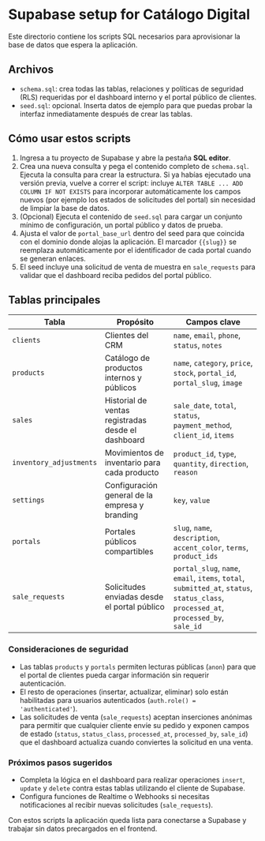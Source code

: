 # Supabase setup for Catálogo Digital

Este directorio contiene los scripts SQL necesarios para aprovisionar la base de datos que espera la aplicación.

## Archivos

- `schema.sql`: crea todas las tablas, relaciones y políticas de seguridad (RLS) requeridas por el dashboard interno y el portal público de clientes.
- `seed.sql`: opcional. Inserta datos de ejemplo para que puedas probar la interfaz inmediatamente después de crear las tablas.

## Cómo usar estos scripts

1. Ingresa a tu proyecto de Supabase y abre la pestaña **SQL editor**.
2. Crea una nueva consulta y pega el contenido completo de `schema.sql`. Ejecuta la consulta para crear la estructura. Si ya habías ejecutado una versión previa, vuelve a correr el script: incluye `ALTER TABLE ... ADD COLUMN IF NOT EXISTS` para incorporar automáticamente los campos nuevos (por ejemplo los estados de solicitudes del portal) sin necesidad de limpiar la base de datos.
3. (Opcional) Ejecuta el contenido de `seed.sql` para cargar un conjunto mínimo de configuración, un portal público y datos de prueba.
4. Ajusta el valor de `portal_base_url` dentro del seed para que coincida con el dominio donde alojas la aplicación. El marcador `{{slug}}` se reemplaza automáticamente por el identificador de cada portal cuando se generan enlaces.
5. El seed incluye una solicitud de venta de muestra en `sale_requests` para validar que el dashboard reciba pedidos del portal público.

## Tablas principales

| Tabla | Propósito | Campos clave |
| --- | --- | --- |
| `clients` | Clientes del CRM | `name`, `email`, `phone`, `status`, `notes` |
| `products` | Catálogo de productos internos y públicos | `name`, `category`, `price`, `stock`, `portal_id`, `portal_slug`, `image` |
| `sales` | Historial de ventas registradas desde el dashboard | `sale_date`, `total`, `status`, `payment_method`, `client_id`, `items` |
| `inventory_adjustments` | Movimientos de inventario para cada producto | `product_id`, `type`, `quantity`, `direction`, `reason` |
| `settings` | Configuración general de la empresa y branding | `key`, `value` |
| `portals` | Portales públicos compartibles | `slug`, `name`, `description`, `accent_color`, `terms`, `product_ids` |
| `sale_requests` | Solicitudes enviadas desde el portal público | `portal_slug`, `name`, `email`, `items`, `total`, `submitted_at`, `status`, `status_class`, `processed_at`, `processed_by`, `sale_id` |

### Consideraciones de seguridad

- Las tablas `products` y `portals` permiten lecturas públicas (`anon`) para que el portal de clientes pueda cargar información sin requerir autenticación.
- El resto de operaciones (insertar, actualizar, eliminar) solo están habilitadas para usuarios autenticados (`auth.role() = 'authenticated'`).
- Las solicitudes de venta (`sale_requests`) aceptan inserciones anónimas para permitir que cualquier cliente envíe su pedido y exponen campos de estado (`status`, `status_class`, `processed_at`, `processed_by`, `sale_id`) que el dashboard actualiza cuando conviertes la solicitud en una venta.

### Próximos pasos sugeridos

- Completa la lógica en el dashboard para realizar operaciones `insert`, `update` y `delete` contra estas tablas utilizando el cliente de Supabase.
- Configura funciones de Realtime o Webhooks si necesitas notificaciones al recibir nuevas solicitudes (`sale_requests`).

Con estos scripts la aplicación queda lista para conectarse a Supabase y trabajar sin datos precargados en el frontend.
